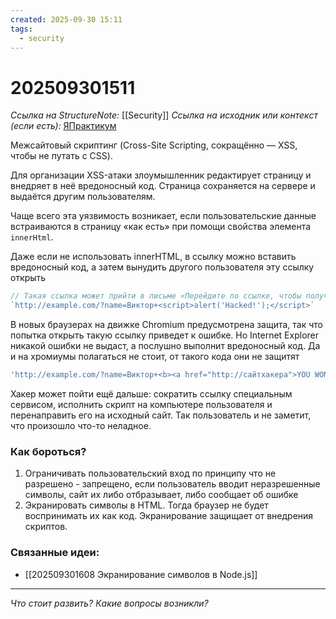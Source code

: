 ```yaml
---
created: 2025-09-30 15:11
tags:
  - security
---
```

# 202509301511
*Ссылка на StructureNote:* [[Security]]
*Ссылка на исходник или контекст (если есть):* [ЯПрактикум](https://practicum.yandex.ru/learn/backend-nodejs/courses/16b47298-e20d-4fde-9619-1ab305039a00/sprints/564238/topics/511a777e-323b-4964-9150-d06eaeb48080/lessons/7fb4f5c7-cb70-4243-904c-c4ff8d37469a/)

Межсайтовый скриптинг (Cross-Site Scripting, сокращённо — XSS, чтобы не путать с CSS).

Для организации XSS-атаки злоумышленник редактирует страницу и внедряет в неё вредоносный код. Страница сохраняется на сервере и выдаётся другим пользователям. 

Чаще всего эта уязвимость возникает, если пользовательские данные встраиваются в страницу «как есть» при помощи свойства элемента `innerHtml`.

Даже если не использовать innerHTML, в ссылку можно вставить вредоносный код, а затем вынудить другого пользователя эту ссылку открыть
```ts
// Такая ссылка может прийти в письме «Перейдите по ссылке, чтобы получить свой выигрыш!»
`http://example.com/?name=Виктор+<script>alert('Hacked!');</script>`
```
В новых браузерах на движке Chromium предусмотрена защита, так что попытка открыть такую ссылку приведет к ошибке.
Но Internet Explorer никакой ошибки не выдаст, а послушно выполнит вредоносный код. Да и на хромиумы полагаться не стоит, от такого кода они не защитят
```ts
'http://example.com/?name=Виктор+<b><a href="http://сайтхакера">YOU WON $100000</a>'
```
Хакер может пойти ещё дальше: сократить ссылку специальным сервисом, исполнить скрипт на компьютере пользователя и перенаправить его на исходный сайт. Так пользователь и не заметит, что произошло что-то неладное.

### Как бороться?
1) Ограничивать пользовательский вход по принципу что не разрешено - запрещено, если пользователь вводит неразрешенные символы, сайт их либо отбразывает, либо сообщает об ошибке
2) Экранировать символы в HTML. Тогда браузер не будет воспринимать их как код. Экранирование защищает от внедрения скриптов.
### Связанные идеи:
* [[202509301608 Экранирование символов в Node.js]]
---

*Что стоит развить? Какие вопросы возникли?*